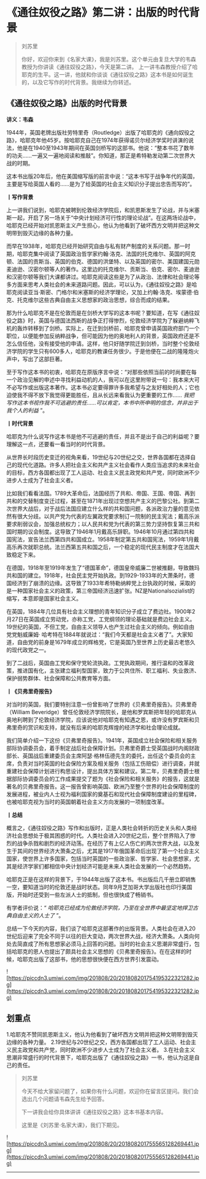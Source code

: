 # 《通往奴役之路》第二讲：出版的时代背景

> 刘苏里
> 
> 你好，欢迎你来到《名家大课》，我是刘苏里。这个单元由复旦大学的韦森教授为你讲读《通往奴役之路》，今天是第二讲。 上一讲韦森教授介绍了哈耶克的生平。这一讲，他就和你谈谈《通往奴役之路》这本书是如何诞生的，以及它写作的时代背景。我继续为你转述。

## 《通往奴役之路》出版的时代背景

 **讲义：韦森**

1944年，英国老牌出版社劳特里奇（Routledge）出版了哈耶克的《通向奴役之路》，哈耶克年他45岁。按哈耶克自己在1974年获得诺贝尔经济学奖时讲演的说法，他是在1940至1943年期间在英国剑桥写的这部书。他说：“整本书花了数年的功夫……一遍又一遍地阅读和推敲”。你知道，那正是希特勒发动第二次世界大战的时期。

这本书出版20年后，他在美国缩写版的前言中说：“这本书写于战争年代的英国，主要是写给英国人看的……是为了给英国的社会主义知识分子提出忠告而写的”。

 **丨写作背景**

上一讲我们说到，哈耶克被聘到伦敦经济学院后，和凯恩斯发生了论战，并与米塞斯一起，开启了另一场关于“中央计划经济可行性的理论论战”。在这两场论战中，哈耶克已经开始对凯恩斯主义产生担心，他认为他看到了破坏西方文明并把这种文明带到毁灭边缘的各种力量。

而早在1938年，哈耶克已经开始研究自由与私有财产制度的关系问题。那一时期，哈耶克集中阅读了英国政治哲学家约翰·洛克、法国的托克维尔、英国的阿克顿、法国的贡斯当、英国的伯克、德国的洪堡特、以及英国的密尔、美国建国元勋麦迪逊、汉密尔顿等人的著作。这里边的托克维尔、贡斯当、伯克、密尔、麦迪逊和汉密尔顿等我们大课都讲过。哈耶克阅读这些是为了从政治、法律和社会理论等多方面来思考人类社会的未来道路问题。因此，可以认为，《通往奴役之路》是哈耶克阅读亚当·斯密、门格尔和米塞斯的经济学理论，又加上约翰·洛克、埃蒙德·伯克、托克维尔这些古典自由主义思想家的政治思想，综合而成的结果。

那为什么哈耶克不是在伦敦而是在剑桥大学写的这本书呢？要知道，在写《通往奴役之路》时，英国与德国法西斯的战争正打得惨烈，伦敦经济学院为了躲避纳粹飞机的轰炸转移到了剑桥。实际上，在迁到剑桥前，哈耶克曾申请英国政府部门一个职位，以便能参加反纳粹战争，但可能因为他的奥地利人的背景，英国政府还是不怎么信任他，没有接受他的申请。这样，他只好随学院迁到剑桥，当时整个伦敦经济学院的学生只有600多人，哈耶克的教课任务很少。于是他便在二战的隆隆炮火声中，写出了这部巨著。

至于写作这本书的初衷，哈耶克在原版序言中说：“对那些依照当前的时尚要在每一个政治见解的申述中寻找利益动机的人，我可以在这里附带说一句：我本来大可不必写作或出版这本著作。这本书必定要得罪许多我希望与之友好相处的人；它也迫使我不得不放下我觉得更能胜任，且从长远来看我认为更重要的工作…… *我把写作这本书视作我不可逃避的责任……可以肯定，本书中所申明的信念，并非出于我个人的利益* ”。

 **丨时代背景**

哈耶克为什么说写作这本书是他不可逃避的责任，并且不是出于自己的利益呢？要理解这一点，还要看一看当时的时代背景。

从世界长时段历史变迁的视角来看，19世纪与20世纪之交，世界各国都在选择自己的现代化道路。许多人把社会主义和共产主义社会看作人类应当追求的未来社会的目标，西方各国都出现了工人运动、社会主义民主政党和共产党，同时欧洲不少进步人士成为了社会主义者。

比如我们看看法国。1789大革命后，法国经历了共和、帝国、王国、帝国、再到共和的交替制度变迁过程，甚至在1871年出现过空想共产主义的巴黎公社。到第二次世界大战后，对于战后法国应建立什么样的共和国问题，各派政治力量的意见依然有很大分歧。以共产党为代表的左翼政党要求制订一院制的民主宪法；戴高乐派要求削弱议会，加强总统权力；以人民共和党为代表的第三势力坚持恢复第三共和国时期的议会制度。这导致了1946年1月戴高乐辞职。1946年10月通过第四共和国宪法，宣告法兰西第四共和国成立。1958年制定第五共和国宪法，1959年1月戴高乐再次就职总统。法兰西第五共和国之后，一个稳定的现代民主制度才在法国大致稳定下来。

在德国，1918年至1919年发生了“德国革命”，德国皇帝威廉二世被推翻，导致魏玛共和国的建立。1918年，社会民主党开始执政。到1929-1933年的大萧条时，德国经济到了崩溃的边缘。这导致了1933年希特勒纳粹党上台执政的时候，采取的是一种国家社会主义的政策，第三帝国经济迅速扩张。NZ是Nationalsozialist的缩写，本意即是国家社会主义。

在英国，1884年几位具有社会主义理想的青年知识分子成立了费边社。1900年2月27日在英国成立劳动党，亦称工党，工党纲领的理论基础就是费边社会主义。19世纪的英国，不但工党，自由主义领导人也产生过社会主义的倾向。例如自由党党魁威廉姆· 哈考特在1884年就说过：“我们今天都是社会主义者了”。大家知道，自由党的前身是1679年成立的辉格党，它是英国乃至世界上历史最古老悠久的现代政党之一。

到了二战后，英国由工党和保守党轮流执政。工党执政期间，推行温和的改革政策，推进国有化，主张建立福利型国家，致力于公共住所、职工福利、失业救济、保护弱势群体、社会保障和公共教育等方面。

 **丨《贝弗里奇报告》**

对当时的英国，我们要特别注意一份曾影响了世界的《贝弗里奇报告》。贝弗里奇（William Beveridge）曾任伦敦经济学院院长，是他和罗宾斯把年轻的哈耶克从奥地利聘到了伦敦经济学院，应该说他对哈耶克有知遇之恩，或许没有罗宾斯和贝弗里奇的赏识和支持，就没有后来的哈耶克辉煌的经济学和社会理论成就。

我们简单介绍一下这份《贝弗里奇报告》。1941年，英国成立社会保险和相关服务部际协调委员会，着手制定战后社会保障计划。贝弗里奇爵士受英国战时内阁财政部长、英国战后重建委员会主席阿瑟·格林伍德先生的委托，出任这个委员会的主席，负责对当时英国的社会保险方案及相关服务（包括工伤赔偿）进行调查，并就重建社会保障计划进行构思设计，提出具体方案和建议。第二年，贝弗里奇爵士根据部际协调委员会的工作成果提交了题为《社会保险和相关服务》的报告，这就是著名的贝弗里奇报告。这一报告曾影响英国、欧洲乃至整个世界的社会保障制度的发展进程，被业内人士视为福利国家的奠基石和现代社会保障制度建设的里程碑，也被哈耶克视为当时的英国朝着社会主义方向发展的一项制度改革。

 **丨总结**

概言之，《通往奴役之路》写作和出版时，正是人类社会转折的历史关头和人类经济社会思想处于极其困惑的时代。人类社会进入20世纪之后，整个世界陷入了惨烈的战争杀戮和剧烈的经济动荡。在经历了有上亿人伤亡的两次世界大战，以及发生于其间的世界经济大萧条之后，尤其是1917年俄国革命后出现了第一个社会主义国家，使世界上许多国家，包括当时英国的一些政治家、哲学家、社会思想家，尤其是经济学家们都相信中央计划经济可能是未来人类社会发展的一个必然趋势。

哈耶克正是在这样的背景下，于1944年出版了这本书。书出版后几千册立即销售一空，要知道当时的伦敦还是战时状态。同年9月芝加哥大学出版社也印行美国版，开始时还受到一些左派人士的抵制，但也很快成了畅销书。

有学者评价说：“ *哈耶克已经成为伦敦经济学院，乃至在全世界中最坚定地捍卫古典自由主义的人士了* ”。

总结一下今天的内容，我们谈了哈耶克这部著作的出版背景。人类社会在进入20世纪后迎来了完全不同于以往的巨大变动，两次世界大战，经济大萧条。人类向何处去简直成了所有思想家必须马上回答的问题。当时的社会主义思潮非常盛行，包括哈耶克的恩人也提出了颇具社会主义思想的《贝弗里奇报告》。在在这样的时候，哈耶克出版了这部书，他的思想很快便在西方世界引发震动。

![https://piccdn3.umiwi.com/img/201808/20/201808201754195322321282.jpg](https://piccdn3.umiwi.com/img/201808/20/201808201754195322321282.jpg)

## 划重点

1.哈耶克不赞同凯恩斯主义，他认为他看到了破坏西方文明并把这种文明带到毁灭边缘的各种力量。
2.19世纪与20世纪之交，西方各国都出现了工人运动、社会主义民主政党和共产党，同时欧洲不少进步人士成为了社会主义者。
3.在社会主义思潮非常盛行的时代背景下，哈耶克出版了《通往奴役之路》一书，他认为这是自己的责任。


> 刘苏里
> 
> 今天不给大家留问题了，如果你有什么问题，欢迎你在留言区提问。我们会选出几个问题请韦森先生给予回答。
> 
> 下一讲我会给你具体讲讲《通往奴役之路》这本书基本内容。
> 
> 这里是《刘苏里·名家大课》，我们下期见。

![https://piccdn3.umiwi.com/img/201808/20/201808201755565128269441.jpg](https://piccdn3.umiwi.com/img/201808/20/201808201755565128269441.jpg)

---
